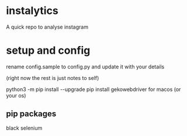 # instalytics
A quick repo to analyse instagram


# setup and config

rename config.sample to config.py and update it with your details

(right now the rest is just notes to self)

python3 -m pip install --upgrade pip
install gekowebdriver for macos (or your os)

## pip packages
black
selenium
